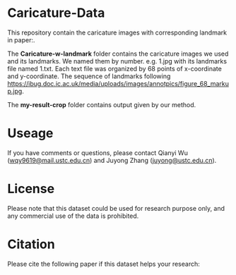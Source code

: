 # Caricature-Data
This repository contain the caricature images with corresponding landmark in paper:. 

The **Caricature-w-landmark** folder contains the caricature images we used and its landmarks. We named them by number. e.g. 1.jpg with its landmarks file named 1.txt.
Each text file was organized by 68 points of x-coordinate and y-coordinate. The sequence of landmarks following https://ibug.doc.ic.ac.uk/media/uploads/images/annotpics/figure_68_markup.jpg.

The **my-result-crop** folder contains output given by our method. 

# Useage
If you have comments or questions, please contact Qianyi Wu (wqy9619@mail.ustc.edu.cn) and Juyong Zhang (juyong@ustc.edu.cn).

# License
Please note that this dataset could be used for research purpose only, and any commercial use of the data is prohibited.

# Citation
Please cite the following paper if this dataset helps your research:

